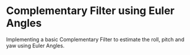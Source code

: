
# Complementary Filter using Euler Angles
Implementing a basic Complementary Filter to estimate the roll, pitch and yaw using Euler Angles.